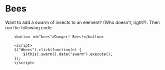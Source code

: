 # Bees

Want to add a swarm of insects to an element? (Who doesn't, right?). Then run the following code:


		<button id="bees">Danger! Bees!</button>
		
		<script>
		$("#bees").click(function(e) {
			$(this).swarm().data("swarm").execute();
		});
		</script>
		


